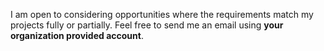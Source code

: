 I am open to considering opportunities where the requirements match my projects fully or partially. Feel free to send me an email using **your organization provided account**.
